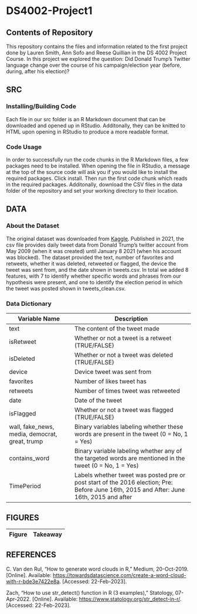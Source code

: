 # DS4002-Project1

## Contents of Repository
This repository contains the files and information related to the first project done by Lauren Smith, Ann Sofo and Reese Quillian in the DS 4002 Project Course. In this project we explored the question: Did Donald Trump’s Twitter language change over the course of his campaign/election year (before, during, after his election)?

## SRC

### Installing/Building Code
Each file in our src folder is an R Markdown document that can be downloaded and opened up in RStudio. Additonally, they can be knitted to HTML upon opening in RStudio to produce a more readable format. 

### Code Usage
In order to successfully run the code chunks in the R Markdown files, a few packages need to be installed. When opening the file in RStudio, a message at the top of the source code will ask you if you would like to install the required packages. Click install. Then run the first code chunk which reads in the required packages. Additonally, download the CSV files in the data folder of the repository and set your working directory to their location. 


## DATA

### About the Dataset
The original dataset was downloaded from [Kaggle](https://www.kaggle.com/datasets/codebreaker619/donald-trump-tweets-dataset). Published in 2021, the csv file provides daily tweet data from Donald Trump’s twitter account from May 2009 (when it was created) until January 8 2021 (when his account was blocked). The dataset provided the text, number of favorites and retweets, whether it was deleted, retweeted or flagged, the device the tweet was sent from, and the date shown in tweets.csv. In total we added 8 features, with 7 to identify whether specific words and phrases from our hypothesis were present, and one to identify the election period in which the tweet was posted shown in tweets_clean.csv. 


### Data Dictionary

| Variable Name  | Description  |
|---|---|
| text  | The content of the tweet made  |
| isRetweet  | Whether or not a tweet is a retweet (TRUE/FALSE)  |
| isDeleted  | Whether or not a tweet was deleted (TRUE/FALSE)  |
| device  | Device tweet was sent from |
| favorites  | Number of likes tweet has  |
| retweets  | Number of times tweet was retweeted  |
|  date | Date of the tweet  |
| isFlagged  | Whether or not a tweet was flagged (TRUE/FALSE)  |
|  wall, fake_news, media, democrat, great, trump | Binary variables labeling whether these words are present in the tweet (0 = No, 1 = Yes)  |
| contains_word  | Binary variable labeling whether any of the targeted words are mentioned in the tweet (0 = No, 1 = Yes)  |
| TimePeriod  | Labels whether tweet was posted pre or post start of the 2016 election; Pre: Before June 16th, 2015 and After: June 16th, 2015 and after |


## FIGURES

| Figure  | Takeaway  |
|---|---|



## REFERENCES

C.  Van den Rul, “How to generate word clouds in R,” Medium, 20-Oct-2019. [Online]. Available: https://towardsdatascience.com/create-a-word-cloud-with-r-bde3e7422e8a. [Accessed: 22-Feb-2023]. 

Zach, “How to use str_detect() function in R (3 examples),” Statology, 07-Apr-2022. [Online]. Available: https://www.statology.org/str_detect-in-r/. [Accessed: 22-Feb-2023]. 



